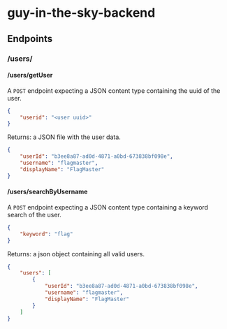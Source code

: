 # guy-in-the-sky-backend


## Endpoints

### /users/

#### /users/getUser

A ``POST`` endpoint expecting a JSON content type containing the uuid of the user.
```json
{ 
    "userid": "<user uuid>"
}
```
Returns: a JSON file with the user data.

```json
{
    "userId": "b3ee8a87-ad0d-4871-a0bd-673838bf098e",
    "username": "flagmaster",
    "displayName": "FlagMaster"
}
```

#### /users/searchByUsername

A ``POST`` endpoint expecting a JSON content type containing a keyword search of the user.
```json
{
    "keyword": "flag"
}
```

Returns: a json object containing all valid users.
```json
{
    "users": [
        {
            "userId": "b3ee8a87-ad0d-4871-a0bd-673838bf098e",
            "username": "flagmaster",
            "displayName": "FlagMaster"
        }
    ]
}
```




